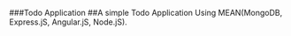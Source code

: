 ###Todo Application
##A simple Todo Application Using MEAN(MongoDB, Express.jS, Angular.jS, Node.jS).